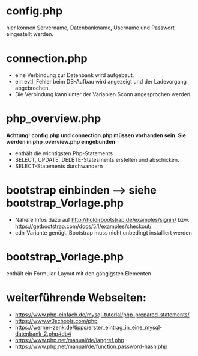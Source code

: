 # config.php
hier können Servername, Datenbankname, Username und Passwort eingestellt werden.

# connection.php
- eine Verbindung zur Datenbank wird aufgebaut.
- ein evtl. Fehler beim DB-Aufbau wird angezeigt und der Ladevorgang abgebrochen.
- Die Verbindung kann unter der Variablen $conn angesprochen werden.

# php_overview.php
**Achtung!**
**config.php und connection.php müssen vorhanden sein. Sie werden in php_overview.php eingebunden**
- enthält die wichtigsten Php-Statements
- SELECT, UPDATE, DELETE-Statesments erstellen und abschicken.
- SELECT-Statements durchwandern


# bootstrap einbinden --> siehe bootstrap_Vorlage.php
- Nähere Infos dazu auf http://holdirbootstrap.de/examples/signin/ bzw. https://getbootstrap.com/docs/5.1/examples/checkout/
- cdn-Variante genügt. Bootstrap muss nicht unbedingt installiert werden

# bootstrap_Vorlage.php
enthält ein Formular-Layout mit den gängigsten Elementen


# weiterführende Webseiten:
- https://www.php-einfach.de/mysql-tutorial/php-prepared-statements/
- https://www.w3schools.com/php
- https://werner-zenk.de/tipps/erster_eintrag_in_eine_mysql-datenbank_2.php#db4
- https://www.php.net/manual/de/langref.php
- https://www.php.net/manual/de/function.password-hash.php
<!---
- 👋 Hi, I’m @lernePHP Das ist mein erstes github repository
- 👀 I’m interested in ...
- 🌱 I’m currently learning ...
- 💞️ I’m looking to collaborate on ...
- 📫 How to reach me ...
- kleine Änderung


lernePHP/lernePHP is a ✨ special ✨ repository because its `README.md` (this file) appears on your GitHub profile.
You can click the Preview link to take a look at your changes.
--->
